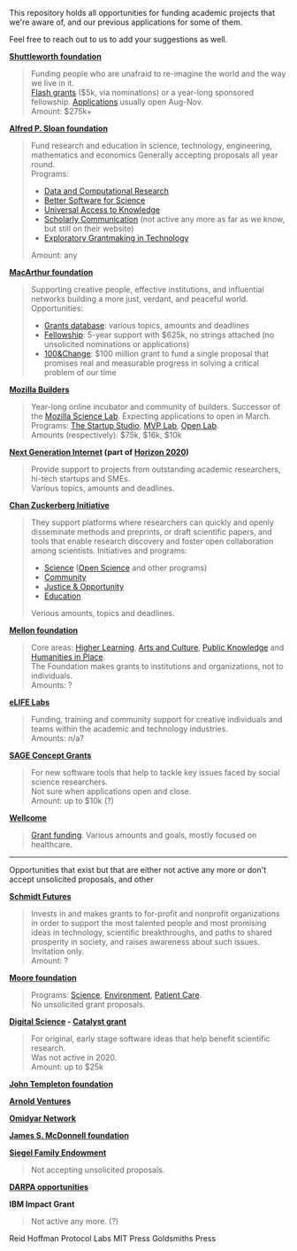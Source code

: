 This repository holds all opportunities for funding academic projects that we're aware of, and our previous applications for some of them.

Feel free to reach out to us to add your suggestions as well.

**[Shuttleworth foundation](shuttleworthfoundation.org/)**<br/>
> Funding people who are unafraid to re-imagine the world and the way we live in it.<br>
> [Flash grants](https://shuttleworthfoundation.org/fellows/flash-grants/) ($5k, via nominations) or a year-long sponsored fellowship. [Applications](https://shuttleworthfoundation.org/apply/) usually open Aug-Nov.<br>
> Amount: $275k+

**[Alfred P. Sloan foundation](https://sloan.org/)**

> Fund research and education in science, technology, engineering, mathematics and economics Generally accepting proposals all year round.<br>
> Programs:
> - [Data and Computational Research](https://sloan.org/programs/digital-technology/data-and-computational-research)
> - [Better Software for Science](https://sloan.org/programs/digital-technology/better-software-for-science)
> - [Universal Access to Knowledge](https://sloan.org/programs/digital-technology/universal-access-to-knowledge)
> - [Scholarly Communication](https://sloan.org/programs/digital-technology/scholarly-communication) (not active any more as far as we know, but still on their website)
> - [Exploratory Grantmaking in Technology](https://sloan.org/programs/digital-technology/exploratory-grantmaking-in-technology)<br>
>
> Amount: any

**[MacArthur foundation](https://www.macfound.org)**
> Supporting creative people, effective institutions, and influential networks building a more just, verdant, and peaceful world. Opportunities:
> - [Grants database](https://www.macfound.org/grants/): various topics, amounts and deadlines
> - [Fellowship](https://www.macfound.org/programs/fellows/strategy/): 5-year support with $625k, no strings attached (no unsolicited nominations or applications)
> - [100&Change](https://www.macfound.org/programs/100change/strategy/): $100 million grant to fund a single proposal that promises real and measurable progress in solving a critical problem of our time

**[Mozilla Builders](https://builders.mozilla.community)**<br>
> Year-long online incubator and community of builders. Successor of the [Mozilla Science Lab](https://wiki.mozilla.org/ScienceLab). Expecting applications to open in March.<br>
> Programs: [The Startup Studio](https://builders.mozilla.community/programs.html#startup-studio), [MVP Lab](https://builders.mozilla.community/programs.html#mvp-lab), [Open Lab](https://builders.mozilla.community/programs.html#open-lab).<br>
> Amounts (respectively): $75k, $16k, $10k

**[Next Generation Internet](https://www.ngi.eu/opencalls/) (part of [Horizon 2020](https://ec.europa.eu/programmes/horizon2020/en))**
> Provide support to projects from outstanding academic researchers, hi-tech startups and SMEs.<br>
> Various topics, amounts and deadlines.

**[Chan Zuckerberg Initiative](https://chanzuckerberg.com/)**
> They support platforms where researchers can quickly and openly disseminate methods and preprints, or draft scientific papers, and tools that enable research discovery and foster open collaboration among scientists.
> Initiatives and programs:
> - [Science](https://chanzuckerberg.com/science/) ([Open Science](https://chanzuckerberg.com/science/programs-resources/open-science/) and other programs)
> - [Community](https://chanzuckerberg.com/community/)
> - [Justice & Opportunity](https://chanzuckerberg.com/justice-opportunity/)
> - [Education](https://chanzuckerberg.com/education/)
>
> Verious amounts, topics and deadlines.

**[Mellon foundation](https://mellon.org/programs/public-knowledge/inquiries-and-guidelines/)**
> Core areas: [Higher Learning](https://mellon.org/programs/higher-learning/), [Arts and Culture](https://mellon.org/programs/arts-and-culture/), [Public Knowledge](https://mellon.org/programs/public-knowledge/) and [Humanities in Place](https://mellon.org/programs/humanities-place/).<br>
> The Foundation makes grants to institutions and organizations, not to individuals.<br>
> Amounts: ?

**[eLIFE Labs](https://elifesciences.org/about/technology)**
> Funding, training and community support for creative individuals and teams within the academic and technology industries.<br>
> Amounts: n/a?

**[SAGE Concept Grants](https://ocean.sagepub.com/concept-grants)**
> For new software tools that help to tackle key issues faced by social science researchers.<br>
> Not sure when applications open and close.<br>
> Amount: up to $10k (?)

**[Wellcome](https://wellcome.org/grant-funding)**
> [Grant funding](https://wellcome.org/grant-funding). Various amounts and goals, mostly focused on healthcare.

---

Opportunities that exist but that are either not active any more or don't accept unsolicited proposals, and other

**[Schmidt Futures](https://schmidtfutures.com)**
> Invests in and makes grants to for-profit and nonprofit organizations in order to support the most talented people and most promising ideas in technology, scientific breakthroughs, and paths to shared prosperity in society, and raises awareness about such issues.<br>
> Invitation only.<br>
> Amount: ?

**[Moore foundation](https://www.moore.org/)**
> Programs: [Science](https://www.moore.org/programs/science), [Environment](https://www.moore.org/programs/environmental-conservation), [Patient Care](https://www.moore.org/programs/patient-care).<br>
> No unsolicited grant proposals.

**[Digital Science](https://www.digital-science.com/) - [Catalyst grant](https://www.digital-science.com/investment/catalyst-grant/)**
> For original, early stage software ideas that help benefit scientific research.<br>
> Was not active in 2020.<br>
> Amount: up to $25k

**[John Templeton foundation](https://www.templeton.org/grants/apply-for-grant)**

**[Arnold Ventures](https://www.arnoldventures.org//)**

**[Omidyar Network](https://omidyar.com/who-we-are/)**

**[James S. McDonnell foundation](https://www.jsmf.org)**

**[Siegel Family Endowment](https://www.siegelendowment.org)**
> Not accepting unsolicited proposals.

**[DARPA opportunities](https://www.darpa.mil/work-with-us/opportunities)**

**IBM Impact Grant**
> Not active any more. (?)

Reid Hoffman
Protocol Labs
MIT Press
Goldsmiths Press

